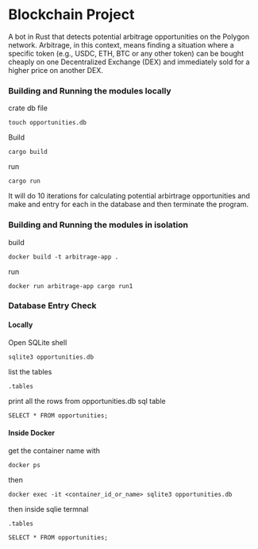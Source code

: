 # Blockchain Project
A bot in Rust that detects potential arbitrage opportunities on the Polygon network. Arbitrage, in this context, means finding a situation where a specific token (e.g., USDC, ETH, BTC or any other token) can be bought cheaply on one Decentralized Exchange (DEX) and immediately sold for a higher price on another DEX.

### Building and Running the modules locally

crate db file
```
touch opportunities.db
```

Build
```
cargo build
```


run
```
cargo run
```
It will do 10 iterations for calculating potential arbirtrage opportunities and make and entry for each in the database and then terminate the program.

### Building and Running the modules in isolation
build
```
docker build -t arbitrage-app .
```
run
```
docker run arbitrage-app cargo run1
```


### Database Entry Check
#### Locally

Open SQLite shell
```
sqlite3 opportunities.db
```
list the tables
```
.tables
```
print all the rows from opportunities.db sql table
```
SELECT * FROM opportunities;
```

#### Inside Docker
get the container name with
```
docker ps
```
then
```
docker exec -it <container_id_or_name> sqlite3 opportunities.db
```
then inside sqlie termnal
```
.tables
```
```
SELECT * FROM opportunities;
```
